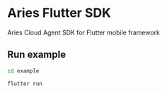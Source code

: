 # Aries Flutter SDK

Aries Cloud Agent SDK for Flutter mobile framework

## Run example

```bash
cd example

flutter run
```
